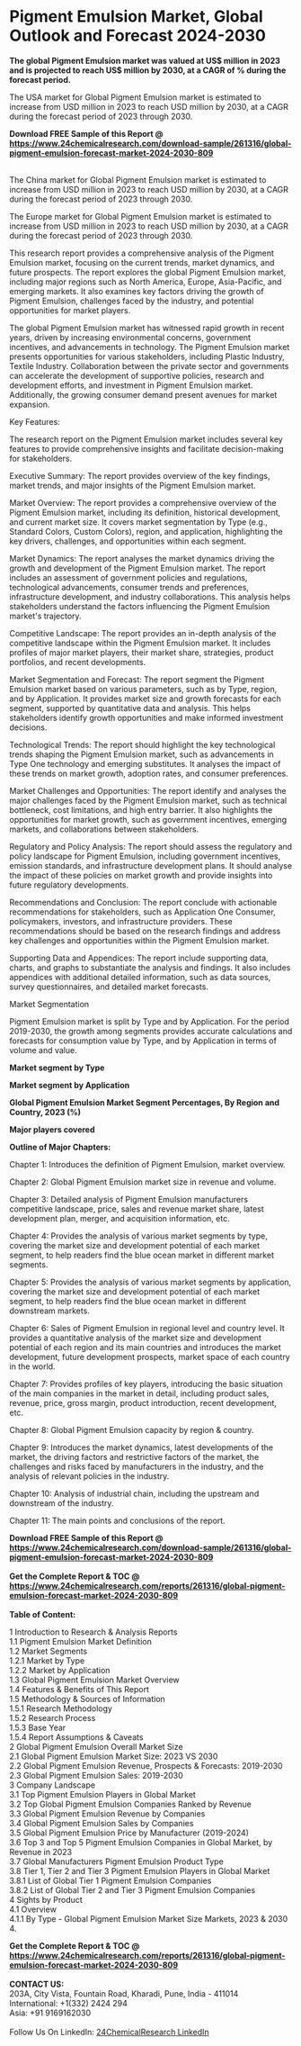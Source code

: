 <h1>Pigment Emulsion Market, Global Outlook and Forecast 2024-2030</h1><p><strong>The global Pigment Emulsion market was valued at US$ million in 2023 and is projected to reach US$ million by 2030, at a CAGR of % during the forecast period.</strong></p><p>
</p><p>The USA market for Global Pigment Emulsion market is estimated to increase from USD million in 2023 to reach USD million by 2030, at a CAGR during the forecast period of 2023 through 2030.</p><div><b>Download FREE Sample of this Report @ 
            <a href="https://www.24chemicalresearch.com/download-sample/261316/global-pigment-emulsion-forecast-market-2024-2030-809">
            https://www.24chemicalresearch.com/download-sample/261316/global-pigment-emulsion-forecast-market-2024-2030-809</a></b></div><br><p>
</p><p>The China market for Global Pigment Emulsion market is estimated to increase from USD million in 2023 to reach USD million by 2030, at a CAGR during the forecast period of 2023 through 2030.</p><p>
</p><p>The Europe market for Global Pigment Emulsion market is estimated to increase from USD million in 2023 to reach USD million by 2030, at a CAGR during the forecast period of 2023 through 2030.</p><p>
</p><p>This research report provides a comprehensive analysis of the Pigment Emulsion market, focusing on the current trends, market dynamics, and future prospects. The report explores the global Pigment Emulsion market, including major regions such as North America, Europe, Asia-Pacific, and emerging markets. It also examines key factors driving the growth of Pigment Emulsion, challenges faced by the industry, and potential opportunities for market players.</p><p>
The global Pigment Emulsion market has witnessed rapid growth in recent years, driven by increasing environmental concerns, government incentives, and advancements in technology. The Pigment Emulsion market presents opportunities for various stakeholders, including Plastic Industry, Textile Industry. Collaboration between the private sector and governments can accelerate the development of supportive policies, research and development efforts, and investment in Pigment Emulsion market. Additionally, the growing consumer demand present avenues for market expansion.</p><p>
Key Features:</p><p>
The research report on the Pigment Emulsion market includes several key features to provide comprehensive insights and facilitate decision-making for stakeholders.</p><p>
Executive Summary: The report provides overview of the key findings, market trends, and major insights of the Pigment Emulsion market.</p><p>
Market Overview: The report provides a comprehensive overview of the Pigment Emulsion market, including its definition, historical development, and current market size. It covers market segmentation by Type (e.g., Standard Colors, Custom Colors), region, and application, highlighting the key drivers, challenges, and opportunities within each segment.</p><p>
Market Dynamics: The report analyses the market dynamics driving the growth and development of the Pigment Emulsion market. The report includes an assessment of government policies and regulations, technological advancements, consumer trends and preferences, infrastructure development, and industry collaborations. This analysis helps stakeholders understand the factors influencing the Pigment Emulsion market's trajectory.</p><p>
Competitive Landscape: The report provides an in-depth analysis of the competitive landscape within the Pigment Emulsion market. It includes profiles of major market players, their market share, strategies, product portfolios, and recent developments.</p><p>
Market Segmentation and Forecast: The report segment the Pigment Emulsion market based on various parameters, such as by Type, region, and by Application. It provides market size and growth forecasts for each segment, supported by quantitative data and analysis. This helps stakeholders identify growth opportunities and make informed investment decisions.</p><p>
Technological Trends: The report should highlight the key technological trends shaping the Pigment Emulsion market, such as advancements in Type One technology and emerging substitutes. It analyses the impact of these trends on market growth, adoption rates, and consumer preferences.</p><p>
Market Challenges and Opportunities: The report identify and analyses the major challenges faced by the Pigment Emulsion market, such as technical bottleneck, cost limitations, and high entry barrier. It also highlights the opportunities for market growth, such as government incentives, emerging markets, and collaborations between stakeholders.</p><p>
Regulatory and Policy Analysis: The report should assess the regulatory and policy landscape for Pigment Emulsion, including government incentives, emission standards, and infrastructure development plans. It should analyse the impact of these policies on market growth and provide insights into future regulatory developments.</p><p>
Recommendations and Conclusion: The report conclude with actionable recommendations for stakeholders, such as Application One Consumer, policymakers, investors, and infrastructure providers. These recommendations should be based on the research findings and address key challenges and opportunities within the Pigment Emulsion market.</p><p>
Supporting Data and Appendices: The report include supporting data, charts, and graphs to substantiate the analysis and findings. It also includes appendices with additional detailed information, such as data sources, survey questionnaires, and detailed market forecasts.</p><p>
Market Segmentation</p><p>
Pigment Emulsion market is split by Type and by Application. For the period 2019-2030, the growth among segments provides accurate calculations and forecasts for consumption value by Type, and by Application in terms of volume and value.</p><p>
<strong>Market segment by Type</strong></p><p>
</p><p>
<strong>Market segment by Application</strong></p><p>
</p><p>
<strong>Global Pigment Emulsion Market Segment Percentages, By Region and Country, 2023 (%)</strong></p><p>
</p><p>
<strong>Major players covered</strong></p><p>
</p><p>
</p><p><strong>Outline of Major Chapters:</strong></p><p>
Chapter 1: Introduces the definition of Pigment Emulsion, market overview.</p><p>
Chapter 2: Global Pigment Emulsion market size in revenue and volume.</p><p>
Chapter 3: Detailed analysis of Pigment Emulsion manufacturers competitive landscape, price, sales and revenue market share, latest development plan, merger, and acquisition information, etc.</p><p>
Chapter 4: Provides the analysis of various market segments by type, covering the market size and development potential of each market segment, to help readers find the blue ocean market in different market segments.</p><p>
Chapter 5: Provides the analysis of various market segments by application, covering the market size and development potential of each market segment, to help readers find the blue ocean market in different downstream markets.</p><p>
Chapter 6: Sales of Pigment Emulsion in regional level and country level. It provides a quantitative analysis of the market size and development potential of each region and its main countries and introduces the market development, future development prospects, market space of each country in the world.</p><p>
Chapter 7: Provides profiles of key players, introducing the basic situation of the main companies in the market in detail, including product sales, revenue, price, gross margin, product introduction, recent development, etc.</p><p>
Chapter 8: Global Pigment Emulsion capacity by region &amp; country.</p><p>
Chapter 9: Introduces the market dynamics, latest developments of the market, the driving factors and restrictive factors of the market, the challenges and risks faced by manufacturers in the industry, and the analysis of relevant policies in the industry.</p><p>
Chapter 10: Analysis of industrial chain, including the upstream and downstream of the industry.</p><p>
Chapter 11: The main points and conclusions of the report.</p><div><b>Download FREE Sample of this Report @ 
            <a href="https://www.24chemicalresearch.com/download-sample/261316/global-pigment-emulsion-forecast-market-2024-2030-809">
            https://www.24chemicalresearch.com/download-sample/261316/global-pigment-emulsion-forecast-market-2024-2030-809</a></b></div><br><div><b>Get the Complete Report & TOC @ 
            <a href="https://www.24chemicalresearch.com/reports/261316/global-pigment-emulsion-forecast-market-2024-2030-809">
            https://www.24chemicalresearch.com/reports/261316/global-pigment-emulsion-forecast-market-2024-2030-809</a></b></div><br>
            <b>Table of Content:</b><p>1 Introduction to Research & Analysis Reports<br />
    1.1 Pigment Emulsion Market Definition<br />
    1.2 Market Segments<br />
        1.2.1 Market by Type<br />
        1.2.2 Market by Application<br />
    1.3 Global Pigment Emulsion Market Overview<br />
    1.4 Features & Benefits of This Report<br />
    1.5 Methodology & Sources of Information<br />
        1.5.1 Research Methodology<br />
        1.5.2 Research Process<br />
        1.5.3 Base Year<br />
        1.5.4 Report Assumptions & Caveats<br />
2 Global Pigment Emulsion Overall Market Size<br />
    2.1 Global Pigment Emulsion Market Size: 2023 VS 2030<br />
    2.2 Global Pigment Emulsion Revenue, Prospects & Forecasts: 2019-2030<br />
    2.3 Global Pigment Emulsion Sales: 2019-2030<br />
3 Company Landscape<br />
    3.1 Top Pigment Emulsion Players in Global Market<br />
    3.2 Top Global Pigment Emulsion Companies Ranked by Revenue<br />
    3.3 Global Pigment Emulsion Revenue by Companies<br />
    3.4 Global Pigment Emulsion Sales by Companies<br />
    3.5 Global Pigment Emulsion Price by Manufacturer (2019-2024)<br />
    3.6 Top 3 and Top 5 Pigment Emulsion Companies in Global Market, by Revenue in 2023<br />
    3.7 Global Manufacturers Pigment Emulsion Product Type<br />
    3.8 Tier 1, Tier 2 and Tier 3 Pigment Emulsion Players in Global Market<br />
        3.8.1 List of Global Tier 1 Pigment Emulsion Companies<br />
        3.8.2 List of Global Tier 2 and Tier 3 Pigment Emulsion Companies<br />
4 Sights by Product<br />
    4.1 Overview<br />
        4.1.1 By Type - Global Pigment Emulsion Market Size Markets, 2023 & 2030<br />
        4.</p><div><b>Get the Complete Report & TOC @ 
            <a href="https://www.24chemicalresearch.com/reports/261316/global-pigment-emulsion-forecast-market-2024-2030-809">
            https://www.24chemicalresearch.com/reports/261316/global-pigment-emulsion-forecast-market-2024-2030-809</a></b></div><br><b>CONTACT US:</b><br>
            203A, City Vista, Fountain Road, Kharadi, Pune, India - 411014<br>
            International: +1(332) 2424 294<br>
            Asia: +91 9169162030 <br><br>
            Follow Us On LinkedIn: <a href="https://www.linkedin.com/company/24chemicalresearch/">24ChemicalResearch LinkedIn</a>